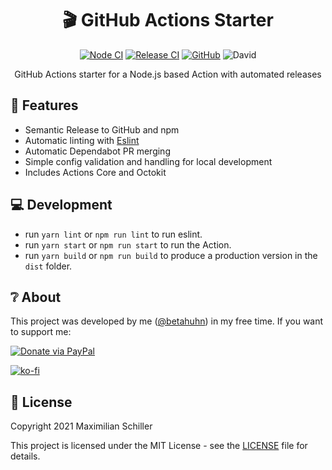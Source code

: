 <div align="center">
  
# 🎬 GitHub Actions Starter

[![Node CI](https://github.com/BetaHuhn/github-actions-starter/workflows/Node%20CI/badge.svg)](https://github.com/BetaHuhn/github-actions-starter/actions?query=workflow%3A%22Node+CI%22) [![Release CI](https://github.com/BetaHuhn/github-actions-starter/workflows/Release%20CI/badge.svg)](https://github.com/BetaHuhn/github-actions-starter/actions?query=workflow%3A%22Release+CI%22) [![GitHub](https://img.shields.io/github/license/mashape/apistatus.svg)](https://github.com/BetaHuhn/github-actions-starter/blob/master/LICENSE) ![David](https://img.shields.io/david/betahuhn/github-actions-starter)

GitHub Actions starter for a Node.js based Action with automated releases

</div>

## 🚀 Features

- Semantic Release to GitHub and npm
- Automatic linting with [Eslint](https://eslint.org/)
- Automatic Dependabot PR merging
- Simple config validation and handling for local development
- Includes Actions Core and Octokit

## 💻 Development

- run `yarn lint` or `npm run lint` to run eslint.
- run `yarn start` or `npm run start` to run the Action.
- run `yarn build` or `npm run build` to produce a production version in the `dist` folder.

## ❔ About

This project was developed by me ([@betahuhn](https://github.com/BetaHuhn)) in my free time. If you want to support me:

[![Donate via PayPal](https://img.shields.io/badge/paypal-donate-009cde.svg)](https://www.paypal.com/cgi-bin/webscr?cmd=_s-xclick&hosted_button_id=394RTSBEEEFEE)

[![ko-fi](https://ko-fi.com/img/githubbutton_sm.svg)](https://ko-fi.com/F1F81S2RK)

## 📄 License

Copyright 2021 Maximilian Schiller

This project is licensed under the MIT License - see the [LICENSE](LICENSE) file for details.
